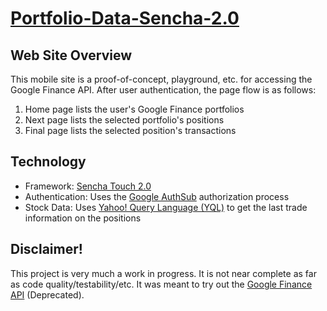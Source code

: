 [Portfolio-Data-Sencha-2.0](http://derekdg.com/Portfolio-Data-Sencha-2.0/index.html)
=============================

Web Site Overview
-----------------------------

This mobile site is a proof-of-concept, playground, etc. for accessing the Google Finance API. After user authentication, the page flow is as follows:

1. Home page lists the user's Google Finance portfolios
2. Next page lists the selected portfolio's positions 
3. Final page lists the selected position's transactions

Technology
-----------------------------

- Framework: [Sencha Touch 2.0](http://www.sencha.com/products/touch)
- Authentication: Uses the [Google AuthSub](https://developers.google.com/accounts/docs/AuthSub) authorization process
- Stock Data: Uses [Yahoo! Query Language (YQL)](http://developer.yahoo.com/yql/) to get the last trade information on the positions


Disclaimer!
-----------------------------

This project is very much a work in progress. It is not near complete as far as code quality/testability/etc. It was meant to try out the [Google Finance API](https://developers.google.com/finance/) (Deprecated).